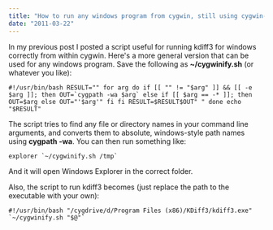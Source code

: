 ```yaml
---
title: "How to run any windows program from cygwin, still using cygwin-style path"
date: "2011-03-22"
---
```


In my previous post I posted a script useful for running kdiff3 for windows correctly from within cygwin. Here's a more general version that can be used for any windows program. Save the following as **~/cygwinify.sh** (or whatever you like):

``#!/usr/bin/bash RESULT="" for arg do if [[ "" != "$arg" ]] && [[ -e $arg ]]; then OUT=`cygpath -wa $arg` else if [[ $arg == -* ]]; then OUT=$arg else OUT="'$arg'" fi fi RESULT=$RESULT$OUT" " done echo "$RESULT"``

The script tries to find any file or directory names in your command line arguments, and converts them to absolute, windows-style path names using **cygpath -wa**. You can then run something like:

`` explorer `~/cygwinify.sh /tmp` ``

And it will open Windows Explorer in the correct folder.

Also, the script to run kdiff3 becomes (just replace the path to the executable with your own):

`` #!/usr/bin/bash "/cygdrive/d/Program Files (x86)/KDiff3/kdiff3.exe" `~/cygwinify.sh "$@"` ``

